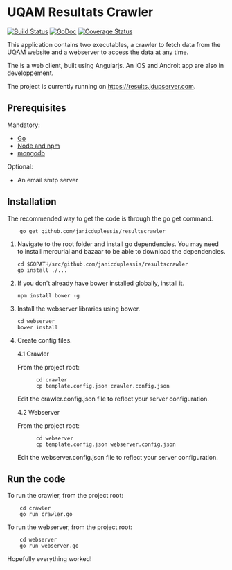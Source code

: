 UQAM Resultats Crawler
==============

[![Build Status](https://travis-ci.org/janicduplessis/resultscrawler.svg)](https://travis-ci.org/janicduplessis/resultscrawler)
[![GoDoc](https://godoc.org/github.com/janicduplessis/resultscrawler?status.svg)](https://godoc.org/github.com/janicduplessis/resultscrawler)
[![Coverage Status](https://coveralls.io/repos/janicduplessis/resultscrawler/badge.svg)](https://coveralls.io/r/janicduplessis/resultscrawler)

This application contains two executables, a crawler to fetch data from
the UQAM website and a webserver to access the data at any time.

The is a web client, built using Angularjs. An iOS and Androit app are also in developpement.

The project is currently running on https://results.jdupserver.com.

Prerequisites
---------------
Mandatory:

- [Go](http://golang.org/)
- [Node and npm](http://nodejs.org/)
- [mongodb](http://www.mongodb.org/)

Optional:

- An email smtp server

Installation
---------------
The recommended way to get the code is through the go get command.

        go get github.com/janicduplessis/resultscrawler

1.  Navigate to the root folder and install go dependencies.
You may need to install mercurial and bazaar to be able to download the dependencies.

        cd $GOPATH/src/github.com/janicduplessis/resultscrawler
        go install ./...

2.  If you don't already have bower installed globally, install it.

        npm install bower -g

3.  Install the webserver libraries using bower.

        cd webserver
        bower install

4.  Create config files.

    4.1  Crawler

    From the project root:

              cd crawler
              cp template.config.json crawler.config.json

    Edit the crawler.config.json file to reflect your server configuration.

    4.2  Webserver

    From the project root:

              cd webserver
              cp template.config.json webserver.config.json

    Edit the webserver.config.json file to reflect your server configuration.

Run the code
--------------
To run the crawler, from the project root:

        cd crawler
        go run crawler.go

To run the webserver, from the project root:

        cd webserver
        go run webserver.go


Hopefully everything worked!
